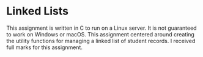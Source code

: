 # Linked Lists
This assignment is written in C to run on a Linux server. It is not guaranteed to work on Windows or macOS.
This assignment centered around creating the utility functions for managing a linked list of student records. I received full marks for this assignment.